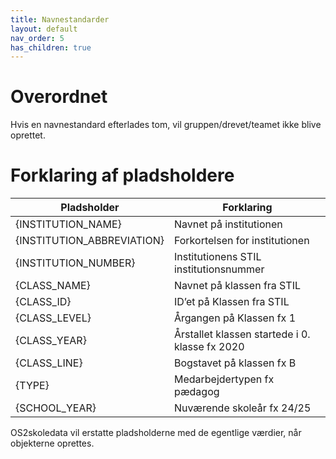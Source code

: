 ```yaml
---
title: Navnestandarder
layout: default
nav_order: 5
has_children: true
---
```

# Overordnet

Hvis en navnestandard efterlades tom, vil gruppen/drevet/teamet ikke blive oprettet.

# Forklaring af pladsholdere

| Pladsholder | Forklaring |
| --- | --- |
| {INSTITUTION_NAME} | Navnet på institutionen |
| {INSTITUTION_ABBREVIATION} | Forkortelsen for institutionen |
| {INSTITUTION_NUMBER} | Institutionens STIL institutionsnummer |
| {CLASS_NAME} | Navnet på klassen fra STIL |
| {CLASS_ID} | ID’et på Klassen fra STIL |
| {CLASS_LEVEL} | Årgangen på Klassen fx 1 |
| {CLASS_YEAR} | Årstallet klassen startede i 0. klasse fx 2020 |
| {CLASS_LINE} | Bogstavet på klassen fx B |
| {TYPE} | Medarbejdertypen fx pædagog |
| {SCHOOL_YEAR} | Nuværende skoleår fx 24/25 |

OS2skoledata vil erstatte pladsholderne med de egentlige værdier, når objekterne oprettes.